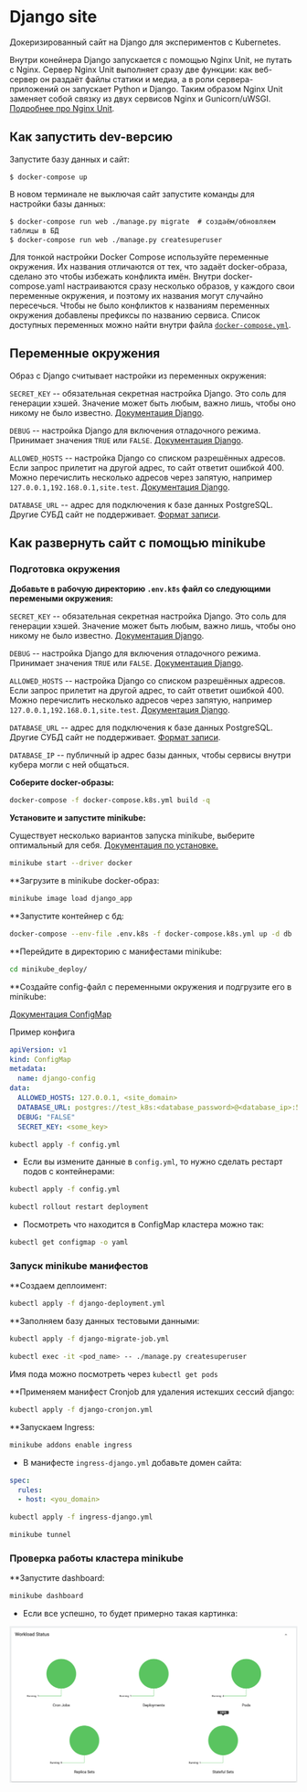 # Django site

Докеризированный сайт на Django для экспериментов с Kubernetes.

Внутри конейнера Django запускается с помощью Nginx Unit, не путать с Nginx. Сервер Nginx Unit выполняет сразу две функции: как веб-сервер он раздаёт файлы статики и медиа, а в роли сервера-приложений он запускает Python и Django. Таким образом Nginx Unit заменяет собой связку из двух сервисов Nginx и Gunicorn/uWSGI. [Подробнее про Nginx Unit](https://unit.nginx.org/).

## Как запустить dev-версию

Запустите базу данных и сайт:

```shell-session
$ docker-compose up
```

В новом терминале не выключая сайт запустите команды для настройки базы данных:

```shell-session
$ docker-compose run web ./manage.py migrate  # создаём/обновляем таблицы в БД
$ docker-compose run web ./manage.py createsuperuser
```

Для тонкой настройки Docker Compose используйте переменные окружения. Их названия отличаются от тех, что задаёт docker-образа, сделано это чтобы избежать конфликта имён. Внутри docker-compose.yaml настраиваются сразу несколько образов, у каждого свои переменные окружения, и поэтому их названия могут случайно пересечься. Чтобы не было конфликтов к названиям переменных окружения добавлены префиксы по названию сервиса. Список доступных переменных можно найти внутри файла [`docker-compose.yml`](./docker-compose.yml).

## Переменные окружения

Образ с Django считывает настройки из переменных окружения:

`SECRET_KEY` -- обязательная секретная настройка Django. Это соль для генерации хэшей. Значение может быть любым, важно лишь, чтобы оно никому не было известно. [Документация Django](https://docs.djangoproject.com/en/3.2/ref/settings/#secret-key).

`DEBUG` -- настройка Django для включения отладочного режима. Принимает значения `TRUE` или `FALSE`. [Документация Django](https://docs.djangoproject.com/en/3.2/ref/settings/#std:setting-DEBUG).

`ALLOWED_HOSTS` -- настройка Django со списком разрешённых адресов. Если запрос прилетит на другой адрес, то сайт ответит ошибкой 400. Можно перечислить несколько адресов через запятую, например `127.0.0.1,192.168.0.1,site.test`. [Документация Django](https://docs.djangoproject.com/en/3.2/ref/settings/#allowed-hosts).

`DATABASE_URL` -- адрес для подключения к базе данных PostgreSQL. Другие СУБД сайт не поддерживает. [Формат записи](https://github.com/jacobian/dj-database-url#url-schema).

## Как развернуть сайт с помощью minikube 

### Подготовка окружения

**Добавьте в рабочую директорию `.env.k8s` файл со следующими перемеными окружения:**

`SECRET_KEY` -- обязательная секретная настройка Django. Это соль для генерации хэшей. Значение может быть любым, важно лишь, чтобы оно никому не было известно. [Документация Django](https://docs.djangoproject.com/en/3.2/ref/settings/#secret-key).

`DEBUG` -- настройка Django для включения отладочного режима. Принимает значения `TRUE` или `FALSE`. [Документация Django](https://docs.djangoproject.com/en/3.2/ref/settings/#std:setting-DEBUG).

`ALLOWED_HOSTS` -- настройка Django со списком разрешённых адресов. Если запрос прилетит на другой адрес, то сайт ответит ошибкой 400. Можно перечислить несколько адресов через запятую, например `127.0.0.1,192.168.0.1,site.test`. [Документация Django](https://docs.djangoproject.com/en/3.2/ref/settings/#allowed-hosts).

`DATABASE_URL` -- адрес для подключения к базе данных PostgreSQL. Другие СУБД сайт не поддерживает. [Формат записи](https://github.com/jacobian/dj-database-url#url-schema).

`DATABASE_IP` -- публичный ip адрес базы данных, чтобы сервисы внутри кубера могли с ней общаться.

**Соберите docker-образы:**

```sh 
docker-compose -f docker-compose.k8s.yml build -q 
```

**Установите и запустите minikube:** 

Существует несколько вариантов запуска minikube, выберите оптимальный для себя. [Документация по установке.](https://minikube.sigs.k8s.io/docs/start/)  

```sh 
minikube start --driver docker
```

**Загрузите в minikube docker-образ: 

```sh 
minikube image load django_app 
```

**Запустите контейнер с бд:

```sh 
docker-compose --env-file .env.k8s -f docker-compose.k8s.yml up -d db 
```

**Перейдите в директорию с манифестами minikube:

```sh 
cd minikube_deploy/
```

**Создайте config-файл с переменными окружения и подгрузите его в minikube:

[Документация ConfigMap](https://kubernetes.io/docs/tasks/configure-pod-container/configure-pod-configmap/)

Пример конфига

```yaml 
apiVersion: v1
kind: ConfigMap
metadata:
  name: django-config
data:
  ALLOWED_HOSTS: 127.0.0.1, <site_domain> 
  DATABASE_URL: postgres://test_k8s:<database_password>@<database_ip>:5432 /test_k8s
  DEBUG: "FALSE"
  SECRET_KEY: <some_key> 
```

```sh 
kubectl apply -f config.yml
```

- Если вы измените данные в `config.yml`, то нужно сделать рестарт подов с контейнерами: 

```sh 
kubectl apply -f config.yml
```
 
```sh 
kubectl rollout restart deployment
```

- Посмотреть что находится в ConfigMap кластера можно так:

```sh 
kubectl get configmap -o yaml
```

### Запуск minikube манифестов

**Создаем деплоимент:  

```sh 
kubectl apply -f django-deployment.yml
```

**Заполняем базу данных тестовыми данными:

```sh 
kubectl apply -f django-migrate-job.yml
```

```sh 
kubectl exec -it <pod_name> -- ./manage.py createsuperuser
```
Имя пода можно посмотреть через `kubectl get pods`

**Применяем манифест Cronjob для удаления истекших сессий django: 

```sh 
kubectl apply -f django-cronjon.yml
```

**Запускаем Ingress:

```sh 
minikube addons enable ingress
```

- В манифесте `ingress-django.yml` добавьте домен сайта: 

```yaml 
spec:
  rules:
  - host: <you_domain>
```

```sh 
kubectl apply -f ingress-django.yml
```

```sh 
minikube tunnel
```

### Проверка работы кластера minikube

**Запустите dashboard:

```sh 
minikube dashboard
```

- Если все успешно, то будет примерно такая картинка:

![Minikube dashboard](./images/minikube_screen.png)



 
